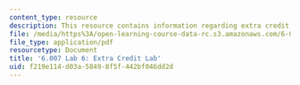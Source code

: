 ```yaml
---
content_type: resource
description: This resource contains information regarding extra credit lab.
file: /media/https%3A/open-learning-course-data-rc.s3.amazonaws.com/6-007-electromagnetic-energy-from-motors-to-lasers-spring-2011/f219e114d03a58498f5f442bf046dd2d_MIT6_007S11_lab6.pdf
file_type: application/pdf
resourcetype: Document
title: '6.007 Lab 6: Extra Credit Lab'
uid: f219e114-d03a-5849-8f5f-442bf046dd2d
---
```

